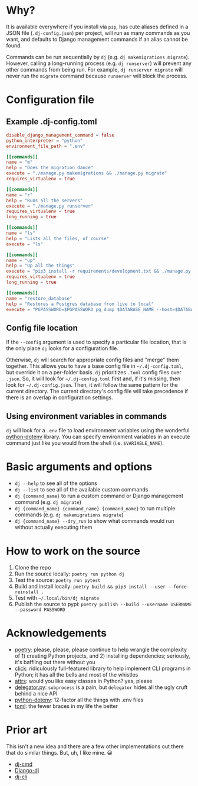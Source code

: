 # Why?
It is available everywhere if you install via `pip`, has cute aliases defined in a JSON file (`.dj-config.json`) per project, will run as many commands as you want, and defaults to Django management commands if an alias cannot be found.

Commands can be run sequentially by `dj` (e.g. `dj makemigrations migrate`). However, calling a long-running process (e.g. `dj runserver`) will prevent any other commands from being run. For example, `dj runserver migrate` will never run the `migrate` command because `runserver` will block the process.

# Configuration file

## Example .dj-config.toml
```toml
disable_django_management_command = false
python_interpreter = "python"
environment_file_path = ".env"

[[commands]]
name = "m"
help = "Does the migration dance"
execute = "./manage.py makemigrations && ./manage.py migrate"
requires_virtualenv = true

[[commands]]
name = "r"
help = "Runs all the servers"
execute = "./manage.py runserver"
requires_virtualenv = true
long_running = true

[[commands]]
name = "ls"
help = "Lists all the files, of course"
execute = "ls"

[[commands]]
name = "up"
help = "Up all the things"
execute = "pip3 install -r requirements/development.txt && ./manage.py migrate && ./manage.py runserver"
requires_virtualenv = true
long_running = true

[[commands]]
name = "restore_database"
help = "Restores a Postgres database from live to local"
execute = "PGPASSWORD=$PGPASSWORD pg_dump $DATABASE_NAME --host=$DATABASE_HOST --port=$DATABASE_PORT --username=$DATABASE_USERNAME --format=tar | pg_restore --clean --dbname=$DATABASE_NAME --no-owner --host=localhost --port=5432"
```

## Config file location
If the `--config` argument is used to specify a particular file location, that is the only place `dj` looks for a configuration file.

Otherwise, `dj` will search for appropriate config files and "merge" them together. This allows you to have a base config file in `~/.dj-config.toml`, but override it on a per-folder basis. `dj` prioritizes `.toml` config files over `.json`. So, it will look for `~/.dj-config.toml` first and, if it's missing, then look for `~/.dj-config.json`. Then, it will follow the same pattern for the current directory. The current directory's config file will take precedence if there is an overlap in configuration settings.

## Using environment variables in commands
`dj` will look for a `.env` file to load environment variables using the wonderful [python-dotenv](https://github.com/theskumar/python-dotenv) library. You can specify environment variables in an execute command just like you would from the shell (i.e. `$VARIABLE_NAME`).

# Basic arguments and options
- `dj --help` to see all of the options
- `dj --list` to see all of the available custom commands
- `dj {command_name}` to run a custom command or Django management command (e.g. `dj migrate`)
- `dj {command_name} {command_name} {command_name}` to run multiple commands (e.g. `dj makemigrations migrate`)
- `dj {command_name} --dry_run` to show what commands would run without actually executing them

# How to work on the source
1. Clone the repo
1. Run the source locally: `poetry run python dj`
1. Test the source: `poetry run pytest`
1. Build and install locally: `poetry build && pip3 install --user --force-reinstall .`
1. Test with `~/.local/bin/dj migrate`
1. Publish the source to pypi: `poetry publish --build --username USERNAME --password PASSWORD`

# Acknowledgements
- [poetry](https://poetry.eustace.io/): please, please, please continue to help wrangle the complexity of 1) creating Python projects, and 2) installing dependencies; seriously, it's baffling out there without you
- [click](https://click.palletsprojects.com/): ridiculously full-featured library to help implement CLI programs in Python; it has all the bells and most of the whistles
- [attrs](https://www.attrs.org/): would you like easy classes in Python? yes, please
- [delegator.py](https://github.com/amitt001/delegator.py): `subprocess` is a pain, but `delegator` hides all the ugly cruft behind a nice API
- [python-dotenv](https://github.com/theskumar/python-dotenv): 12-factor all the things with .env files
- [toml](https://github.com/uiri/toml): the fewer braces in my life the better

# Prior art
This isn't a new idea and there are a few other implementations out there that do similar things. But, uh, I like mine. 😀
- [dj-cmd](https://pypi.org/project/dj-cmd/)
- [Django-dj](https://github.com/h4l/Django-dj)
- [dj-cli](https://pypi.org/project/dj-cli/)
